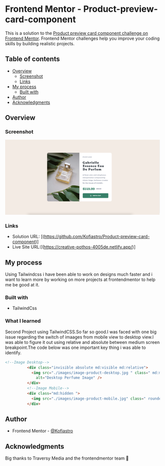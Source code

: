 # Frontend Mentor - Product-preview-card-component

This is a solution to the [Product preview card component challenge on Frontend Mentor](https://www.frontendmentor.io/challenges/product-preview-card-component-GO7UmttRfa). Frontend Mentor challenges help you improve your coding skills by building realistic projects. 


## Table of contents

- [Overview](#overview)
  - [Screenshot](#screenshot)
  - [Links](#links)
- [My process](#my-process)
  - [Built with](#built-with)
- [Author](#author)
- [Acknowledgments](#acknowledgments)

## Overview

### Screenshot

![](./images/product.png)

### Links

- Solution URL: [(https://github.com/Kofiastro/Product-preview-card-component)]
- Live Site URL:[(https://creative-pothos-4005de.netlify.app/)]

## My process
Using Tailwindcss i have been able to work on designs much faster and i want to learn more by working on more projects at frontendmentor to help me be good at it.

### Built with

- TailwindCss

### What I learned

Second Project using TailwindCSS.So far so good.I was faced with one big issue regarding the switch of imaages from mobile view to desktop view.I was able to figure it out using relative and absolute  between medium screen breakpoint.The code below was one important key thing i was able to identify.

```html
<!--Image Desktop-->
          <div class="invisible absolute md:visible md:relative">
            <img src="./images/image-product-desktop.jpg " class=" md:max-w-sm md:rounded-l-2xl"
              alt="Desktop Perfume Image" />
          </div>
          <!--Image Mobile-->
          <div class="md:hidden ">
            <img src="./images/image-product-mobile.jpg" class=" rounded-t-2xl" alt="Mobile Perfume Image">
          </div>
```
## Author

- Frontend Mentor - [@Kofiastro](https://www.frontendmentor.io/profile/kofiastro)

## Acknowledgments

Big thanks to Traversy Media and the frontendmentor team 🎉

